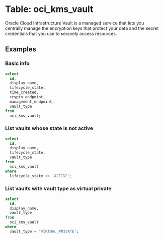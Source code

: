 # Table: oci_kms_vault

Oracle Cloud Infrastructure Vault is a managed service that lets you centrally manage the encryption keys that protect your data and the secret credentials that you use to securely access resources.

## Examples

### Basic info

```sql
select
  id,
  display_name,
  lifecycle_state,
  time_created,
  crypto_endpoint,
  management_endpoint,
  vault_type
from
  oci_kms_vault;
```

### List vaults whose state is not active

```sql
select
  id,
  display_name,
  lifecycle_state,
  vault_type
from
  oci_kms_vault
where
  lifecycle_state <> 'ACTIVE';
```


### List vaults with vault type as virtual private

```sql
select
  id,
  display_name,
  vault_type
from
  oci_kms_vault
where
  vault_type = 'VIRTUAL_PRIVATE';
```